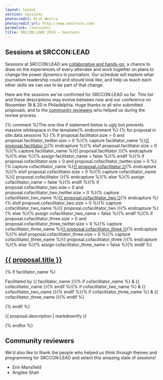 ```yaml
---
layout: layout
section: sessions
photocredit: Erik Westra
photocredit_url: http://www.westraco.com/
permalink: /sessions/
title: SRCCON:LEAD 2019 — Sessions
---
```


## Sessions at SRCCON:LEAD

Sessions at SRCCON:LEAD are [collaborative and hands-on](/program), a chance to draw on the experiences of every attendee and work together on plans to change the power dynamics in journalism. Our schedule will explore what journalism leadership could and _should_ look like, and help us teach each other skills we can use to be part of that change.

Here are the sessions we've confirmed for SRCCON:LEAD so far. This list and these descriptions may evolve between now and our conference on November 19 & 20 in Philadelphia. Huge thanks to all who submitted proposals, and to the [community reviewers](#community-review) who helped us during the review process.

<div class="session-proposal-list">{% comment %}The one-line if statement below is ugly but prevents massive whitespace in the template{% endcomment %}
{% for proposal in site.data.sessions %}
    {% if proposal.facilitator.size > 0 and proposal.facilitator_twitter.size > 0 %}{% capture facilitator_name %}<a href="https://twitter.com/{{ proposal.facilitator_twitter }}">{{ proposal.facilitator }}</a>{% endcapture %}{% elsif proposal.facilitator.size > 0 %}{% capture facilitator_name %}{{ proposal.facilitator }}{% endcapture %}{% else %}{% assign facilitator_name = false %}{% endif %}{% if proposal.cofacilitator.size > 0 and proposal.cofacilitator_twitter.size > 0 %}{% capture cofacilitator_name %}<a href="https://twitter.com/{{ proposal.cofacilitator_twitter }}">{{ proposal.cofacilitator }}</a>{% endcapture %}{% elsif proposal.cofacilitator.size > 0 %}{% capture cofacilitator_name %}{{ proposal.cofacilitator }}{% endcapture %}{% else %}{% assign cofacilitator_name = false %}{% endif %}{% if proposal.cofacilitator_two.size > 0 and proposal.cofacilitator_two_twitter.size > 0 %}{% capture cofacilitator_two_name %}<a href="https://twitter.com/{{ proposal.cofacilitator_two_twitter }}">{{ proposal.cofacilitator_two }}</a>{% endcapture %}{% elsif proposal.cofacilitator_two.size > 0 %}{% capture cofacilitator_two_name %}{{ proposal.cofacilitator_two }}{% endcapture %}{% else %}{% assign cofacilitator_two_name = false %}{% endif %}{% if proposal.cofacilitator_three.size > 0 and proposal.cofacilitator_three_twitter.size > 0 %}{% capture cofacilitator_three_name %}<a href="https://twitter.com/{{ proposal.cofacilitator_three_twitter }}">{{ proposal.cofacilitator_three }}</a>{% endcapture %}{% elsif proposal.cofacilitator_three.size > 0 %}{% capture cofacilitator_three_name %}{{ proposal.cofacilitator_three }}{% endcapture %}{% else %}{% assign cofacilitator_three_name = false %}{% endif %}
    <div class="session-proposal" id="{{ proposal.id }}">
        <h2 class="session-title"><a href="#{{ proposal.id }}">{{ proposal.title }}</a></h2>
        {% if facilitator_name %}<p class="facilitator">Facilitated by {{ facilitator_name }}{% if cofacilitator_name %} &amp; {{ cofacilitator_name }}{% endif %}{% if cofacilitator_two_name %} &amp; {{ cofacilitator_two_name }}{% endif %}{% if cofacilitator_three_name %} &amp; {{ cofacilitator_three_name }}{% endif %}</p>{% endif %}
        <p class="session-description">{{ proposal.description | markdownify }}</p>
    </div>
{% endfor %}
</div>

<script src="https://cdnjs.cloudflare.com/ajax/libs/jquery/2.1.3/jquery.min.js"></script>
<script src="/media/js/listfilter.min.js"></script>
<script>
var filter = ListFilter({
    listContainer: '.session-proposal-list',
    filterItemClass: '.session-proposal'
});
</script>

<span id="community-review"></span>

## Community reviewers

We'd also like to thank the people who helped us think through themes and programming for SRCCON:LEAD and select this amazing slate of sessions!

* Erin Mansfield
* Angilee Shah